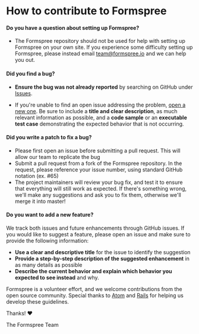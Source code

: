 # How to contribute to Formspree

#### Do you have a question about setting up Formspree?
* The Formspree repository should not be used for help with setting up Formspree on your own site. If you experience some difficulty setting up Formspree, please instead email [team@formspree.io](mailto:team@formspree.io) and we can help you out.

#### Did you find a bug?
* **Ensure the bug was not already reported** by searching on GitHub under [Issues](https://github.com/formspree/formspree/issues).

* If you're unable to find an open issue addressing the problem, [open a new one](https://github.com/formspree/formspree/issues/new). Be sure to include a **title and clear description**, as much relevant information as possible, and a **code sample** or an **executable test case** demonstrating the expected behavior that is not occurring.

#### Did you write a patch to fix a bug?
* Please first open an issue before submitting a pull request. This will allow our team to replicate the bug
* Submit a pull request from a fork of the Formspree repository. In the request, please reference your issue number, using standard GitHub notation (ex. #65)
* The project maintainers will review your bug fix, and test it to ensure that everything will still work as expected. If there's something wrong, we'll make any suggestions and ask you to fix them, otherwise we'll merge it into master!
#### Do you want to add a new feature?
We track both issues and future enhancements through GitHub issues. If you would like to suggest a feature, please open an issue and make sure to provide the following information:
* **Use a clear and descriptive title** for the issue to identify the suggestion
* **Provide a step-by-step description of the suggested enhancement** in as many details as possible
* **Describe the current behavior and explain which behavior you expected to see instead** and why.

Formspree is a volunteer effort, and we welcome contributions from the open source community. Special thanks to [Atom](https://github.com/atom/atom/) and [Rails](https://github.com/rails/rails/) for helping us develop these guidelines.

Thanks! :heart:

The Formspree Team